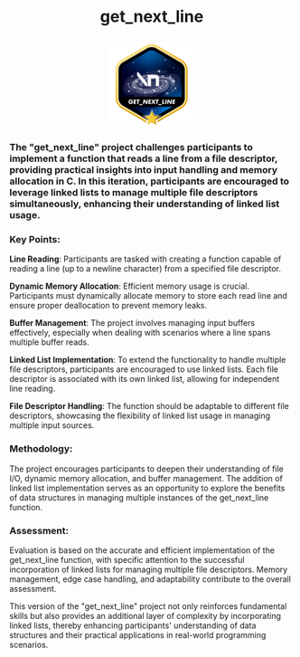 # <p align = "center">get_next_line</p>

<p align = "center">
<a href = "https://github.com/Hotaruban"><img gnl = "get_next_line" src = "get_next_linem.png"></a>
</p>

### The "get_next_line" project challenges participants to implement a function that reads a line from a file descriptor, providing practical insights into input handling and memory allocation in C. In this iteration, participants are encouraged to leverage linked lists to manage multiple file descriptors simultaneously, enhancing their understanding of linked list usage.

### Key Points:

**Line Reading**: Participants are tasked with creating a function capable of reading a line (up to a newline character) from a specified file descriptor.

**Dynamic Memory Allocation**: Efficient memory usage is crucial. Participants must dynamically allocate memory to store each read line and ensure proper deallocation to prevent memory leaks.

**Buffer Management**: The project involves managing input buffers effectively, especially when dealing with scenarios where a line spans multiple buffer reads.

**Linked List Implementation**: To extend the functionality to handle multiple file descriptors, participants are encouraged to use linked lists. Each file descriptor is associated with its own linked list, allowing for independent line reading.

**File Descriptor Handling**: The function should be adaptable to different file descriptors, showcasing the flexibility of linked list usage in managing multiple input sources.

### Methodology:
The project encourages participants to deepen their understanding of file I/O, dynamic memory allocation, and buffer management. The addition of linked list implementation serves as an opportunity to explore the benefits of data structures in managing multiple instances of the get_next_line function.

### Assessment:
Evaluation is based on the accurate and efficient implementation of the get_next_line function, with specific attention to the successful incorporation of linked lists for managing multiple file descriptors. Memory management, edge case handling, and adaptability contribute to the overall assessment.

This version of the "get_next_line" project not only reinforces fundamental skills but also provides an additional layer of complexity by incorporating linked lists, thereby enhancing participants' understanding of data structures and their practical applications in real-world programming scenarios.
